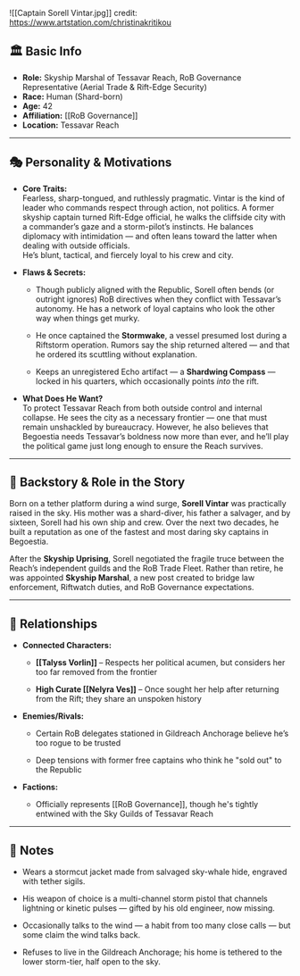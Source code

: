 ![[Captain Sorell Vintar.jpg]]
credit: https://www.artstation.com/christinakritikou
## 🏛️ Basic Info

- **Role:** Skyship Marshal of Tessavar Reach, RoB Governance Representative (Aerial Trade & Rift-Edge Security)
- **Race:** Human (Shard-born)    
- **Age:** 42
- **Affiliation:** [[RoB Governance]]
- **Location:** Tessavar Reach

---

## 🎭 Personality & Motivations

- **Core Traits:**  
    Fearless, sharp-tongued, and ruthlessly pragmatic. Vintar is the kind of leader who commands respect through action, not politics. A former skyship captain turned Rift-Edge official, he walks the cliffside city with a commander’s gaze and a storm-pilot’s instincts. He balances diplomacy with intimidation — and often leans toward the latter when dealing with outside officials.  
    He’s blunt, tactical, and fiercely loyal to his crew and city.
    
- **Flaws & Secrets:**
    
    - Though publicly aligned with the Republic, Sorell often bends (or outright ignores) RoB directives when they conflict with Tessavar’s autonomy. He has a network of loyal captains who look the other way when things get murky.
        
    - He once captained the **Stormwake**, a vessel presumed lost during a Riftstorm operation. Rumors say the ship returned altered — and that he ordered its scuttling without explanation.
        
    - Keeps an unregistered Echo artifact — a **Shardwing Compass** — locked in his quarters, which occasionally points _into_ the rift.
        
- **What Does He Want?**  
    To protect Tessavar Reach from both outside control and internal collapse. He sees the city as a necessary frontier — one that must remain unshackled by bureaucracy. However, he also believes that Begoestia needs Tessavar’s boldness now more than ever, and he’ll play the political game just long enough to ensure the Reach survives.
    

---

## 📖 Backstory & Role in the Story

Born on a tether platform during a wind surge, **Sorell Vintar** was practically raised in the sky. His mother was a shard-diver, his father a salvager, and by sixteen, Sorell had his own ship and crew. Over the next two decades, he built a reputation as one of the fastest and most daring sky captains in Begoestia.

After the **Skyship Uprising**, Sorell negotiated the fragile truce between the Reach’s independent guilds and the RoB Trade Fleet. Rather than retire, he was appointed **Skyship Marshal**, a new post created to bridge law enforcement, Riftwatch duties, and RoB Governance expectations.


---

## 🔗 Relationships

- **Connected Characters:**
    
    - **[[Talyss Vorlin]]** – Respects her political acumen, but considers her too far removed from the frontier
        
    - **High Curate [[Nelyra Ves]]** – Once sought her help after returning from the Rift; they share an unspoken history
        
- **Enemies/Rivals:**
    
    - Certain RoB delegates stationed in Gildreach Anchorage believe he’s too rogue to be trusted
        
    - Deep tensions with former free captains who think he "sold out" to the Republic
        
- **Factions:**
    
    - Officially represents [[RoB Governance]], though he's tightly entwined with the Sky Guilds of Tessavar Reach
        

---

## 📝 Notes

- Wears a stormcut jacket made from salvaged sky-whale hide, engraved with tether sigils.
    
- His weapon of choice is a multi-channel storm pistol that channels lightning or kinetic pulses — gifted by his old engineer, now missing.
    
- Occasionally talks to the wind — a habit from too many close calls — but some claim the wind talks back.
    
- Refuses to live in the Gildreach Anchorage; his home is tethered to the lower storm-tier, half open to the sky.